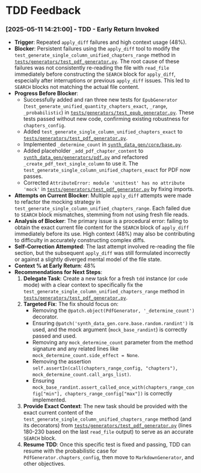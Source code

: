 # TDD Feedback
<!-- Entries below should be added reverse chronologically (newest first) -->
### [2025-05-11 14:21:00] - TDD - Early Return Invoked
- **Trigger**: Repeated `apply_diff` failures and high context usage (48%).
- **Blocker**: Persistent failures using the `apply_diff` tool to modify the `test_generate_single_column_unified_chapters_range` method in [`tests/generators/test_pdf_generator.py`](tests/generators/test_pdf_generator.py:1). The root cause of these failures was not consistently re-reading the file with `read_file` immediately before constructing the `SEARCH` block for `apply_diff`, especially after interruptions or previous `apply_diff` issues. This led to `SEARCH` blocks not matching the actual file content.
- **Progress Before Blocker**:
    - Successfully added and ran three new tests for `EpubGenerator` (`test_generate_unified_quantity_chapters_exact`, `_range`, `_probabilistic`) in [`tests/generators/test_epub_generator.py`](tests/generators/test_epub_generator.py:1). These tests passed without new code, confirming existing robustness for `chapters_config`.
    - Added `test_generate_single_column_unified_chapters_exact` to [`tests/generators/test_pdf_generator.py`](tests/generators/test_pdf_generator.py:1).
    - Implemented `_determine_count` in [`synth_data_gen/core/base.py`](synth_data_gen/core/base.py:1).
    - Added placeholder `_add_pdf_chapter_content` to [`synth_data_gen/generators/pdf.py`](synth_data_gen/generators/pdf.py:1) and refactored `_create_pdf_text_single_column` to use it. The `test_generate_single_column_unified_chapters_exact` for PDF now passes.
    - Corrected `AttributeError: module 'unittest' has no attribute 'mock'` in [`tests/generators/test_pdf_generator.py`](tests/generators/test_pdf_generator.py:1) by fixing imports.
- **Attempts on Current Blocker**: Multiple `apply_diff` attempts were made to refactor the mocking strategy in `test_generate_single_column_unified_chapters_range`. Each failed due to `SEARCH` block mismatches, stemming from not using fresh file reads.
- **Analysis of Blocker**: The primary issue is a procedural error: failing to obtain the exact current file content for the `SEARCH` block of `apply_diff` immediately before its use. High context (48%) may also be contributing to difficulty in accurately constructing complex diffs.
- **Self-Correction Attempted**: The last attempt involved re-reading the file section, but the subsequent `apply_diff` was still formulated incorrectly or against a slightly diverged mental model of the file state.
- **Context % at Early Return**: 48%
- **Recommendations for Next Steps**:
    1.  **Delegate Task**: Create a new task for a fresh `tdd` instance (or `code` mode) with a clear context to specifically fix the `test_generate_single_column_unified_chapters_range` method in [`tests/generators/test_pdf_generator.py`](tests/generators/test_pdf_generator.py:1).
    2.  **Targeted Fix**: The fix should focus on:
        *   Removing the `@patch.object(PdfGenerator, '_determine_count')` decorator.
        *   Ensuring `@patch('synth_data_gen.core.base.random.randint')` is used, and the mock argument (`mock_base_randint`) is correctly passed and used.
        *   Removing any `mock_determine_count` parameter from the method signature and any related lines like `mock_determine_count.side_effect = None`.
        *   Removing the assertion `self.assertIn(call(chapters_range_config, "chapters"), mock_determine_count.call_args_list)`.
        *   Ensuring `mock_base_randint.assert_called_once_with(chapters_range_config["min"], chapters_range_config["max"])` is correctly implemented.
    3.  **Provide Exact Context**: The new task should be provided with the exact current content of the `test_generate_single_column_unified_chapters_range` method (and its decorators) from [`tests/generators/test_pdf_generator.py`](tests/generators/test_pdf_generator.py:180-230) (lines 180-230 based on the last `read_file` output) to serve as an accurate `SEARCH` block.
    4.  **Resume TDD**: Once this specific test is fixed and passing, TDD can resume with the probabilistic case for `PdfGenerator.chapters_config`, then move to `MarkdownGenerator`, and other objectives.